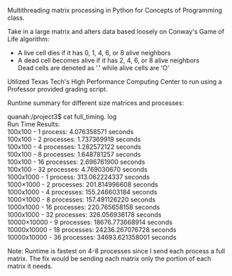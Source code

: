 Multithreading matrix processing in Python for Concepts of Programming class. 

Take in a large matrix and alters data based loosely on Conway's Game of Life algorithm:
- A live cell dies if it has 0, 1, 4, 6, or 8 alive neighbors
- A dead cell becomes alive if it has 2, 4, 6, or 8 alive neighbors
<br/> Dead cells are denoted as '.' while alive cells are 'O'

Utilized Texas Tech's High Performance Computing Center to run using a Professor provided grading script. 

Runtime summary for different size matrices and processes:

quanah:/project3$ cat full_timing. log <br/>
Run Time Results: <br/>
100x100 - 1 process: 			    4.076358571 seconds <br/>
100x100 - 2 processes: 			  1.737369919 seconds <br/>
100x100 - 4 processes:			  1.282572122 seconds <br/>
100x100 - 8 processes:			  1.648781257 seconds <br/>
100x100 - 16 processes:			  2.696761900 seconds <br/>
100x100 - 32 processes:			  4.769030670 seconds <br/>
1000x1000 - 1 process: 			  313.062224337 seconds <br/>
1000×1000 - 2 processes:		  201.814996608 seconds <br/>
1000x1000 - 4 processes:		  155.246603184 seconds <br/>
1000×1000 - 8 processes:		  157.491126220 seconds <br/>
1000x1000 - 16 processes: 		220.765658158 seconds <br/>
1000x1000 - 32 processes: 		326.056936178 seconds <br/>
10000×10000 - 9 processes:		18676.773668914 seconds <br/>
10000x10000 - 18 processes:		24236.267076728 seconds <br/>
10000x10000 - 36 processes:		34693.621358001 seconds <br/>

Note: Runtime is fastest on 4-8 processes since I send each process a full matrix. The fix would be sending each matrix only the portion of each matrix it needs. 
